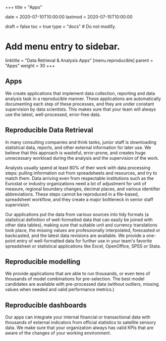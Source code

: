 +++
title = "Apps"

date = 2020-07-10T10:00:00
lastmod = 2020-07-10T10:00:00

draft = false
toc = true
type = "docs"  # Do not modify.

# Add menu entry to sidebar.
linktitle = "Data Retrieval & Analysis Apps"
[menu.reproducible]
  parent = "Apps"
  weight = 30
+++

## Apps

We create applications that implement data collection, reporting and data analysis task in a reproducible manner. These applications are automatically documenting each step of these processes, and they are under constant supervision by data scientists. This makes sure that your team will always use the latest, well-processed, error-free data.

## Reproducible Data Retrieval

In many consulting companies and think tanks, junior staff is downloading statistical data, reports, and other external information for later use. We believe that this approach is wasteful, error-prone, and creates huge unnecessary workload during the analysis and the supervision of the work.

Analysts usually spend at least 80% of their work with data processing steps: pulling information out from spreadsheets and resources, and try to match them. Data arriving even from respectable institutions such as the Eurostat or industry organizations need a lot of adjustment for unit of measure, regional boundary changes, decimal places, and various identifier abbreviations. These steps cannot be reproduced in a file-based, spreadsheet workflow, and they create a major bottleneck in senior staff supervision.

Our applications put the data from various sources into tidy formats (a statistical definition of well-formatted data that can easily be joined with other data tables), making sure that suitable unit and currency translations took place, the missing values are professionally interpolated, forecasted or backcasted, and the latest data revisions are available.  We provide a one-point entry of well-formatted data for further use in your team's favorite spreadsheet or statistical applications like Excel, OpenOffice, SPSS or Stata.

## Reproducible modelling

We provide applications that are able to run thousands, or even tens of thousands of model combinations for pre-selection. The best model candidates are available with pre-processed data (without outliers, missing values when needed and valid performance metrics.)

## Reproducible dashboards

Our apps can integrate your internal financial or transactional data with thousands of external indicators from official statistics to satellite sensory data.  We make sure that your organization always has valid KPIs that are aware of the changes of your working environment.
